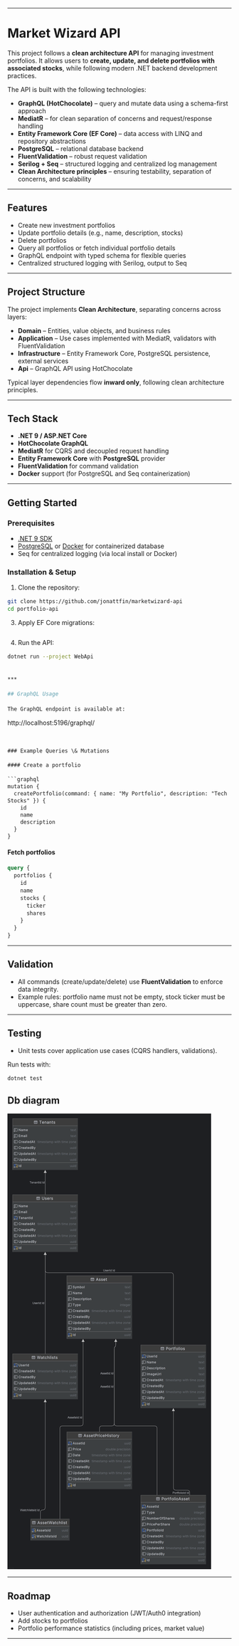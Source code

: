 
***

# Market Wizard API

This project follows a **clean architecture API** for managing investment portfolios. It allows users to **create, update, and delete portfolios with associated stocks**, while following modern .NET backend development practices.

The API is built with the following technologies:

- **GraphQL (HotChocolate)** – query and mutate data using a schema-first approach
- **MediatR** – for clean separation of concerns and request/response handling
- **Entity Framework Core (EF Core)** – data access with LINQ and repository abstractions
- **PostgreSQL** – relational database backend
- **FluentValidation** – robust request validation
- **Serilog + Seq** – structured logging and centralized log management
- **Clean Architecture principles** – ensuring testability, separation of concerns, and scalability

***

## Features

- Create new investment portfolios
- Update portfolio details (e.g., name, description, stocks)
- Delete portfolios
- Query all portfolios or fetch individual portfolio details
- GraphQL endpoint with typed schema for flexible queries
- Centralized structured logging with Serilog, output to Seq

***

## Project Structure

The project implements **Clean Architecture**, separating concerns across layers:

- **Domain** – Entities, value objects, and business rules
- **Application** – Use cases implemented with MediatR, validators with FluentValidation
- **Infrastructure** – Entity Framework Core, PostgreSQL persistence, external services
- **Api** – GraphQL API using HotChocolate

Typical layer dependencies flow **inward only**, following clean architecture principles.

***

## Tech Stack

- **.NET 9 / ASP.NET Core**
- **HotChocolate GraphQL**
- **MediatR** for CQRS and decoupled request handling
- **Entity Framework Core** with **PostgreSQL** provider
- **FluentValidation** for command validation
- **Docker** support (for PostgreSQL and Seq containerization)
***

## Getting Started

### Prerequisites

- [.NET 9 SDK](https://dotnet.microsoft.com/download)
- [PostgreSQL](https://www.postgresql.org/download/) or [Docker](https://www.docker.com/) for containerized database
- Seq for centralized logging (via local install or Docker)

### Installation \& Setup

1. Clone the repository:

```bash
git clone https://github.com/jonattfin/marketwizard-api
cd portfolio-api
```

3. Apply EF Core migrations:

```bash
```

4. Run the API:

```bash
dotnet run --project WebApi


***

## GraphQL Usage

The GraphQL endpoint is available at:

```
http://localhost:5196/graphql/
```


### Example Queries \& Mutations

#### Create a portfolio

```graphql
mutation {
  createPortfolio(command: { name: "My Portfolio", description: "Tech Stocks" }) {
    id
    name
    description
  }
}
```


#### Fetch portfolios

```graphql
query {
  portfolios {
    id
    name
    stocks {
      ticker
      shares
    }
  }
}
```


***

## Validation

- All commands (create/update/delete) use **FluentValidation** to enforce data integrity.
- Example rules: portfolio name must not be empty, stock ticker must be uppercase, share count must be greater than zero.

***

## Testing

- Unit tests cover application use cases (CQRS handlers, validations).

Run tests with:

```bash
dotnet test
```
## Db diagram

![Alt text](./diagram.png "Db diagram")

***

## Roadmap

- User authentication and authorization (JWT/Auth0 integration)
- Add stocks to portfolios
- Portfolio performance statistics (including prices, market value)

***



